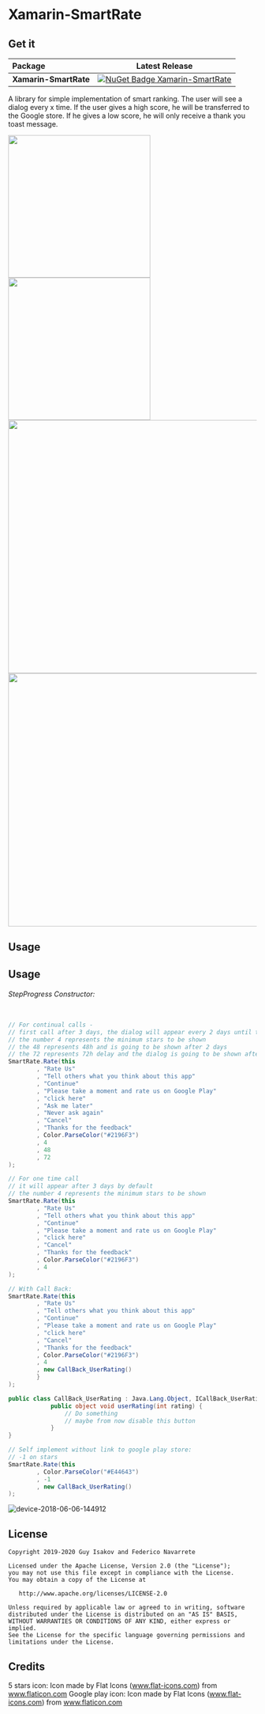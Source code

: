 # Xamarin-SmartRate

## Get it

|  Package  |Latest Release|
|:----------|:------------:|
|**Xamarin-SmartRate**|[![NuGet Badge Xamarin-SmartRate](https://buildstats.info/nuget/Xamarin-SmartRate)](https://www.nuget.org/packages/Xamarin-SmartRate/)|

A library for simple implementation of smart ranking.
The user will see a dialog every x time.
If the user gives a high score, he will be transferred to the Google store. If he gives a low score, he will only receive a thank you toast message.

<img src="https://raw.githubusercontent.com/guy-4444/SmartRateUsDialog-Android/master/sc_1.png" width="288">
<img src="https://raw.githubusercontent.com/guy-4444/SmartRateUsDialog-Android/master/sc_2.png" width="288">

<img src="https://raw.githubusercontent.com/guy-4444/SmartRateUsDialog-Android/master/sc_5.png" width="512">
<img src="https://raw.githubusercontent.com/guy-4444/SmartRateUsDialog-Android/master/sc_6.png" width="512">

## Usage

## Usage

###### StepProgress Constructor:
```csharp

// For continual calls - 
// first call after 3 days, the dialog will appear every 2 days until the user rates the app / or clicks on NEVER ASK AGAIN button
// the number 4 represents the minimum stars to be shown
// the 48 represents 48h and is going to be shown after 2 days
// the 72 represents 72h delay and the dialog is going to be shown after 3 days more
SmartRate.Rate(this
        , "Rate Us"
        , "Tell others what you think about this app"
        , "Continue"
        , "Please take a moment and rate us on Google Play"
        , "click here"
        , "Ask me later"
        , "Never ask again"
        , "Cancel"
        , "Thanks for the feedback"
        , Color.ParseColor("#2196F3")
        , 4
        , 48
        , 72
);

// For one time call
// it will appear after 3 days by default
// the number 4 represents the minimum stars to be shown
SmartRate.Rate(this
        , "Rate Us"
        , "Tell others what you think about this app"
        , "Continue"
        , "Please take a moment and rate us on Google Play"
        , "click here"
        , "Cancel"
        , "Thanks for the feedback"
        , Color.ParseColor("#2196F3")
        , 4
);

// With Call Back:
SmartRate.Rate(this
        , "Rate Us"
        , "Tell others what you think about this app"
        , "Continue"
        , "Please take a moment and rate us on Google Play"
        , "click here"
        , "Cancel"
        , "Thanks for the feedback"
        , Color.ParseColor("#2196F3")
        , 4
        , new CallBack_UserRating()
        }
);

public class CallBack_UserRating : Java.Lang.Object, ICallBack_UserRating {
            public object void userRating(int rating) {
                // Do something
                // maybe from now disable this button
            }
}

// Self implement without link to google play store:
// -1 on stars
SmartRate.Rate(this
        , Color.ParseColor("#E44643")
        , -1
        , new CallBack_UserRating()
);

```


![device-2018-06-06-144912](https://github.com/guy-4444/SmartRateUsDialog-Android/blob/master/desc.png?raw=true)

## License

    Copyright 2019-2020 Guy Isakov and Federico Navarrete

    Licensed under the Apache License, Version 2.0 (the "License");
    you may not use this file except in compliance with the License.
    You may obtain a copy of the License at

       http://www.apache.org/licenses/LICENSE-2.0

    Unless required by applicable law or agreed to in writing, software
    distributed under the License is distributed on an "AS IS" BASIS,
    WITHOUT WARRANTIES OR CONDITIONS OF ANY KIND, either express or implied.
    See the License for the specific language governing permissions and
    limitations under the License.

## Credits

5 stars icon:
Icon made by Flat Icons (www.flat-icons.com) from www.flaticon.com
Google play icon:
Icon made by Flat Icons (www.flat-icons.com) from www.flaticon.com
